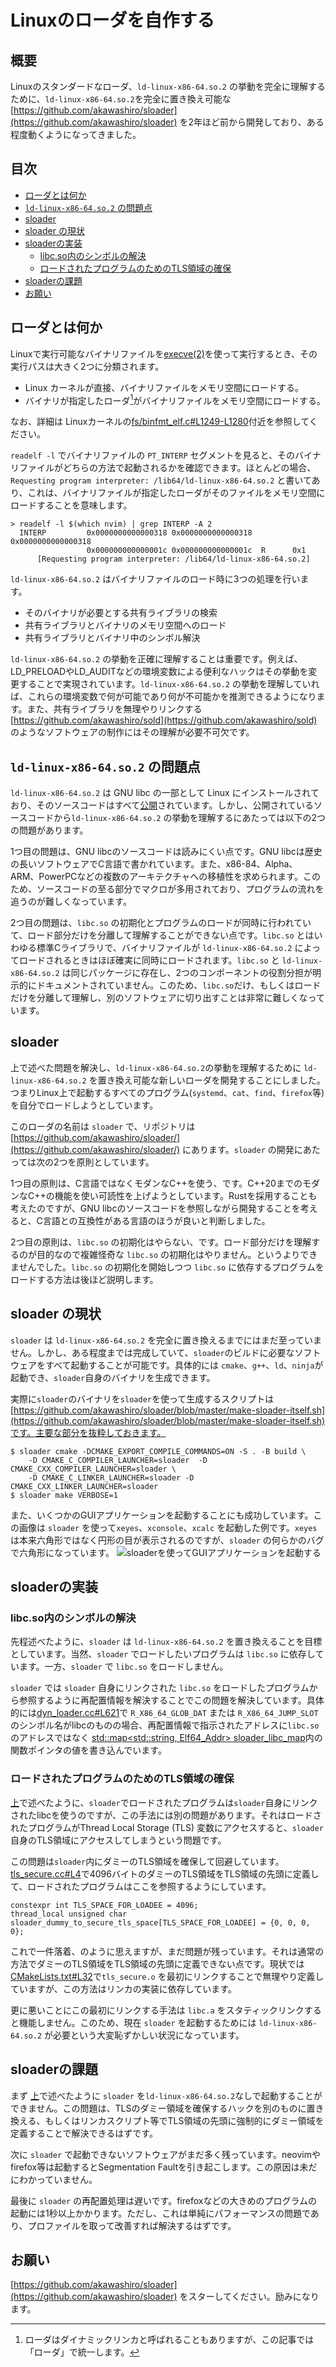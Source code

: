 # Linuxのローダを自作する <!-- omit in toc -->
## 概要 <!-- omit in toc -->
Linuxのスタンダードなローダ、`ld-linux-x86-64.so.2` の挙動を完全に理解するために、`ld-linux-x86-64.so.2`を完全に置き換え可能な [https://github.com/akawashiro/sloader](https://github.com/akawashiro/sloader) を2年ほど前から開発しており、ある程度動くようになってきました。

## 目次 <!-- omit in toc -->
- [ローダとは何か](#ローダとは何か)
- [`ld-linux-x86-64.so.2` の問題点](#ld-linux-x86-64so2-の問題点)
- [sloader](#sloader)
- [sloader の現状](#sloader-の現状)
- [sloaderの実装](#sloaderの実装)
  - [libc.so内のシンボルの解決](#libcso内のシンボルの解決)
  - [ロードされたプログラムのためのTLS領域の確保](#ロードされたプログラムのためのtls領域の確保)
- [sloaderの課題](#sloaderの課題)
- [お願い](#お願い)

## ローダとは何か
Linuxで実行可能なバイナリファイルを[execve(2)](https://man7.org/linux/man-pages/man2/execve.2.html)を使って実行するとき、その実行パスは大きく2つに分類されます。
- Linux カーネルが直接、バイナリファイルをメモリ空間にロードする。
- バイナリが指定したローダ[^1]がバイナリファイルをメモリ空間にロードする。

なお、詳細は Linuxカーネルの[fs/binfmt_elf.c#L1249-L1280](https://github.com/akawashiro/linux/blob/830b3c68c1fb1e9176028d02ef86f3cf76aa2476/fs/binfmt_elf.c#L1249-L1280)付近を参照してください。

`readelf -l` でバイナリファイルの `PT_INTERP` セグメントを見ると、そのバイナリファイルがどちらの方法で起動されるかを確認できます。ほとんどの場合、`Requesting program interpreter: /lib64/ld-linux-x86-64.so.2` と書いてあり、これは、バイナリファイルが指定したローダがそのファイルをメモリ空間にロードすることを意味します。

```
> readelf -l $(which nvim) | grep INTERP -A 2
  INTERP         0x0000000000000318 0x0000000000000318 0x0000000000000318
                 0x000000000000001c 0x000000000000001c  R      0x1
      [Requesting program interpreter: /lib64/ld-linux-x86-64.so.2]
```

`ld-linux-x86-64.so.2` はバイナリファイルのロード時に3つの処理を行います。
- そのバイナリが必要とする共有ライブラリの検索
- 共有ライブラリとバイナリのメモリ空間へのロード
- 共有ライブラリとバイナリ中のシンボル解決

`ld-linux-x86-64.so.2` の挙動を正確に理解することは重要です。例えば、LD_PRELOADやLD_AUDITなどの環境変数による便利なハックはその挙動を変更することで実現されています。`ld-linux-x86-64.so.2` の挙動を理解していれば、これらの環境変数で何が可能であり何が不可能かを推測できるようになります。また、共有ライブラリを無理やりリンクする[https://github.com/akawashiro/sold](https://github.com/akawashiro/sold) のようなソフトウェアの制作にはその理解が必要不可欠です。

## `ld-linux-x86-64.so.2` の問題点
`ld-linux-x86-64.so.2` は GNU libc の一部として Linux にインストールされており、そのソースコードはすべて[公開](https://www.gnu.org/software/libc/sources.html)されています。しかし、公開されているソースコードから`ld-linux-x86-64.so.2` の挙動を理解するにあたっては以下の2つの問題があります。

1つ目の問題は、GNU libcのソースコードは読みにくい点です。GNU libcは歴史の長いソフトウェアでC言語で書かれています。また、x86-84、Alpha、ARM、PowerPCなどの複数のアーキテクチャへの移植性を求められます。このため、ソースコードの至る部分でマクロが多用されており、プログラムの流れを追うのが難しくなっています。

2つ目の問題は、`libc.so` の初期化とプログラムのロードが同時に行われていて、ロード部分だけを分離して理解することができない点です。`libc.so` とはいわゆる標準Cライブラリで、バイナリファイルが `ld-linux-x86-64.so.2` によってロードされるときはほぼ確実に同時にロードされます。`libc.so` と `ld-linux-x86-64.so.2` は同じパッケージに存在し、2つのコンポーネントの役割分担が明示的にドキュメントされていません。このため、`libc.so`だけ、もしくはロードだけを分離して理解し、別のソフトウェアに切り出すことは非常に難しくなっています。

## sloader
上で述べた問題を解決し、`ld-linux-x86-64.so.2`の挙動を理解するために `ld-linux-x86-64.so.2` を置き換え可能な新しいローダを開発することにしました。つまりLinux上で起動するすべてのプログラム(`systemd`、`cat`、`find`、`firefox`等)を自分でロードしようとしています。

このローダの名前は `sloader` で、リポジトリは [https://github.com/akawashiro/sloader/](https://github.com/akawashiro/sloader/) にあります。`sloader` の開発にあたっては次の2つを原則としています。

1つ目の原則は、C言語ではなくモダンなC++を使う、です。C++20までのモダンなC++の機能を使い可読性を上げようとしています。Rustを採用することも考えたのですが、GNU libcのソースコードを参照しながら開発することを考えると、C言語との互換性がある言語のほうが良いと判断しました。

2つ目の原則は、`libc.so` の初期化はやらない、です。ロード部分だけを理解するのが目的なので複雑怪奇な `libc.so` の初期化はやりません。というよりできませんでした。`libc.so` の初期化を開始しつつ `libc.so` に依存するプログラムをロードする方法は後ほど説明します。

## sloader の現状
`sloader` は `ld-linux-x86-64.so.2` を完全に置き換えるまでにはまだ至っていません。しかし、ある程度までは完成していて、`sloader`のビルドに必要なソフトウェアをすべて起動することが可能です。具体的には `cmake`、`g++`、`ld`、`ninja`が起動でき、`sloader`自身のバイナリを生成できます。

実際に`sloader`のバイナリを`sloader`を使って生成するスクリプトは [https://github.com/akawashiro/sloader/blob/master/make-sloader-itself.sh](https://github.com/akawashiro/sloader/blob/master/make-sloader-itself.sh)です。主要な部分を抜粋しておきます。
```
$ sloader cmake -DCMAKE_EXPORT_COMPILE_COMMANDS=ON -S . -B build \
    -D CMAKE_C_COMPILER_LAUNCHER=sloader  -D CMAKE_CXX_COMPILER_LAUNCHER=sloader \
    -D CMAKE_C_LINKER_LAUNCHER=sloader -D CMAKE_CXX_LINKER_LAUNCHER=sloader
$ sloader make VERBOSE=1
```

また、いくつかのGUIアプリケーションを起動することにも成功しています。この画像は `sloader` を使って`xeyes`、`xconsole`、`xcalc` を起動した例です。`xeyes` は本来六角形ではなく円形の目が表示されるのですが、`sloader` の何らかのバグで六角形になっています。
![sloaderを使ってGUIアプリケーションを起動する](./xapps-launched-by-sloader.png)

## sloaderの実装
### libc.so内のシンボルの解決
先程述べたように、`sloader` は `ld-linux-x86-64.so.2` を置き換えることを目標としています。当然、`sloader` でロードしたいプログラムは `libc.so` に依存しています。一方、`sloader` で `libc.so` をロードしません。

`sloader` では `sloader` 自身にリンクされた `libc.so` をロードしたプログラムから参照するように再配置情報を解決することでこの問題を解決しています。具体的には[dyn_loader.cc#L621](https://github.com/akawashiro/sloader/blob/502bae54b403423f79e04caa4901c4a76cb6aaca/dyn_loader.cc#L621)で `R_X86_64_GLOB_DAT` または `R_X86_64_JUMP_SLOT` のシンボル名がlibcのものの場合、再配置情報で指示されたアドレスに`libc.so`のアドレスではなく [std::map<std::string, Elf64_Addr> sloader_libc_map](https://github.com/akawashiro/sloader/blob/502bae54b403423f79e04caa4901c4a76cb6aaca/libc_mapping.cc#L248)内の関数ポインタの値を書き込んでいます。

### ロードされたプログラムのためのTLS領域の確保
[上](#libc.so内のシンボルの解決)で述べたように、`sloader`でロードされたプログラムは`sloader`自身にリンクされたlibcを使うのですが、この手法には別の問題があります。それはロードされたプログラムがThread Local Storage (TLS) 変数にアクセスすると、`sloader` 自身のTLS領域にアクセスしてしまうという問題です。

この問題は`sloader`内にダミーのTLS領域を確保して回避しています。[tls_secure.cc#L4](https://github.com/akawashiro/sloader/blob/502bae54b403423f79e04caa4901c4a76cb6aaca/tls_secure.cc#L4)で4096バイトのダミーのTLS領域をTLS領域の先頭に定義して、ロードされたプログラムはここを参照するようにしています。
```
constexpr int TLS_SPACE_FOR_LOADEE = 4096;
thread_local unsigned char sloader_dummy_to_secure_tls_space[TLS_SPACE_FOR_LOADEE] = {0, 0, 0, 0};
```

これで一件落着、のように思えますが、まだ問題が残っています。それは通常の方法でダミーのTLS領域をTLS領域の先頭に定義できない点です。現状では[CMakeLists.txt#L32](https://github.com/akawashiro/sloader/blob/502bae54b403423f79e04caa4901c4a76cb6aaca/CMakeLists.txt#L32)で`tls_secure.o` を最初にリンクすることで無理やり定義していますが、この方法はリンカの実装に依存しています。

更に悪いことにこの最初にリンクする手法は `libc.a` をスタティックリンクすると機能しません。このため、現在 `sloader` を起動するためには `ld-linux-x86-64.so.2` が必要という大変恥ずかしい状況になっています。

## sloaderの課題
まず [上](#ロードされたプログラムのためのTLS領域の確保)で述べたように `sloader` を`ld-linux-x86-64.so.2`なしで起動することができません。この問題は、TLSのダミー領域を確保するハックを別のものに置き換える、もしくはリンカスクリプト等でTLS領域の先頭に強制的にダミー領域を定義することで解決できるはずです。

次に `sloader` で起動できないソフトウェアがまだ多く残っています。neovimやfirefox等は起動するとSegmentation Faultを引き起こします。この原因は未だにわかっていません。

最後に `sloader` の再配置処理は遅いです。firefoxなどの大きめのプログラムの起動には1秒以上かかります。ただし、これは単純にパフォーマンスの問題であり、プロファイルを取って改善すれば解決するはずです。

## お願い
[https://github.com/akawashiro/sloader](https://github.com/akawashiro/sloader) をスターしてください。励みになります。

[^1]: ローダはダイナミックリンカと呼ばれることもありますが、この記事では「ローダ」で統一します。